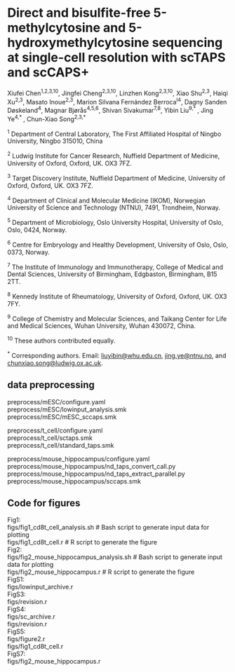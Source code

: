 # Direct and bisulfite-free 5-methylcytosine and 5-hydroxymethylcytosine sequencing at single-cell resolution with scTAPS and scCAPS+ 


Xiufei Chen<sup>1,2,3,10</sup>, Jingfei Cheng<sup>2,3,10</sup>, Linzhen Kong<sup>2,3,10</sup>, Xiao Shu<sup>2,3</sup>, Haiqi Xu<sup>2,3</sup>, Masato Inoue<sup>2,3</sup>, Marion Silvana Fernández Berroca<sup>l4</sup>, Dagny Sanden Døskeland<sup>4</sup>, Magnar Bjørås<sup>4,5,6</sup>, Shivan Sivakumar<sup>7,8</sup>, Yibin Liu<sup>9,* </sup>, Jing Ye<sup>4,* </sup>, Chun-Xiao Song<sup>2,3,* </sup> 

<sup>1</sup> Department of Central Laboratory, The First Affiliated Hospital of Ningbo University, Ningbo 315010, China 

<sup>2</sup> Ludwig Institute for Cancer Research, Nuffield Department of Medicine, University of Oxford, Oxford, UK. OX3 7FZ. 

<sup>3</sup> Target Discovery Institute, Nuffield Department of Medicine, University of Oxford, Oxford, UK. OX3 7FZ. 

<sup>4</sup> Department of Clinical and Molecular Medicine (IKOM), Norwegian University of Science and Technology (NTNU), 7491, Trondheim, Norway.  

<sup>5</sup> Department of Microbiology, Oslo University Hospital, University of Oslo, Oslo, 0424, Norway. 

<sup>6</sup> Centre for Embryology and Healthy Development, University of Oslo, Oslo, 0373, Norway. 

<sup>7</sup> The Institute of Immunology and Immunotherapy, College of Medical and Dental Sciences, University of Birmingham, Edgbaston, Birmingham, B15 2TT. 

<sup>8</sup> Kennedy Institute of Rheumatology, University of Oxford, Oxford, UK. OX3 7FY. 

<sup>9</sup> College of Chemistry and Molecular Sciences, and Taikang Center for Life and Medical Sciences, Wuhan University, Wuhan 430072, China. 

<sup>10</sup> These authors contributed equally. 

<sup>*</sup> Corresponding authors. Email: liuyibin@whu.edu.cn, jing.ye@ntnu.no, and chunxiao.song@ludwig.ox.ac.uk.   


## data preprocessing
preprocess/mESC/configure.yaml    
preprocess/mESC/lowinput_analysis.smk    
preprocess/mESC/mESC_sccaps.smk    

preprocess/t_cell/configure.yaml    
preprocess/t_cell/sctaps.smk    
preprocess/t_cell/standard_taps.smk    

preprocess/mouse_hippocampus/configure.yaml    
preprocess/mouse_hippocampus/nd_taps_convert_call.py    
preprocess/mouse_hippocampus/nd_taps_extract_parallel.py    
preprocess/mouse_hippocampus/sccaps.smk    

## Code for figures
Fig1:  
figs/fig1_cd8t_cell_analysis.sh # Bash script to generate input data for plotting  
figs/fig1_cd8t_cell.r   # R script to generate the figure  
Fig2:  
figs/fig2_mouse_hippocampus_analysis.sh # Bash script to generate input data for plotting  
figs/fig2_mouse_hippocampus.r # R script to generate the figure  
FigS1:  
figs/lowinput_archive.r  
FigS3:  
figs/revision.r  
FigS4:  
figs/sc_archive.r  
figs/revision.r  
FigS5:  
figs/figure2.r  
figs/fig1_cd8t_cell.r  
FigS7:  
figs/fig2_mouse_hippocampus.r  